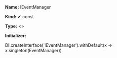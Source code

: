 **Name:** IEventManager

**Kind:** ✔ const

**Type:** <>

**Initializer:**

DI.createInterface<IEventManager>('IEventManager').withDefault(x => x.singleton(EventManager))

